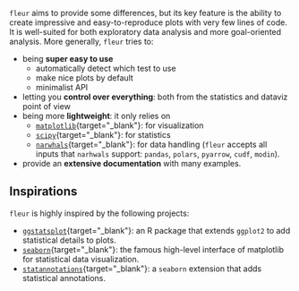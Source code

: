 `fleur` aims to provide some differences, but its key feature is the ability to create impressive and easy-to-reproduce plots with very few lines of code. It is well-suited for both exploratory data analysis and more goal-oriented analysis. More generally, `fleur` tries to:

- being **super easy to use**
    * automatically detect which test to use
    * make nice plots by default
    * minimalist API
- letting you **control over everything**: both from the statistics and dataviz point of view
- being more **lightweight**: it only relies on
    * [`matplotlib`](https://matplotlib.org/){target="\_blank"}: for visualization
    * [`scipy`](https://scipy.org/){target="\_blank"}: for statistics
    * [`narwhals`](https://narwhals-dev.github.io/narwhals/){target="\_blank"}: for data handling (`fleur` accepts all inputs that `narhwals` support: `pandas`, `polars`, `pyarrow`, `cudf`, `modin`).
- provide an **extensive documentation** with many examples.

## Inspirations

`fleur` is highly inspired by the following projects:

- [`ggstatsplot`](https://indrajeetpatil.github.io/ggstatsplot/){target="\_blank"}: an R package that extends `ggplot2` to add statistical details to plots.
- [`seaborn`](https://seaborn.pydata.org/){target="\_blank"}: the famous high-level interface of matplotlib for statistical data visualization.
- [`statannotations`](https://github.com/trevismd/statannotations){target="\_blank"}: a `seaborn` extension that adds statistical annotations.

